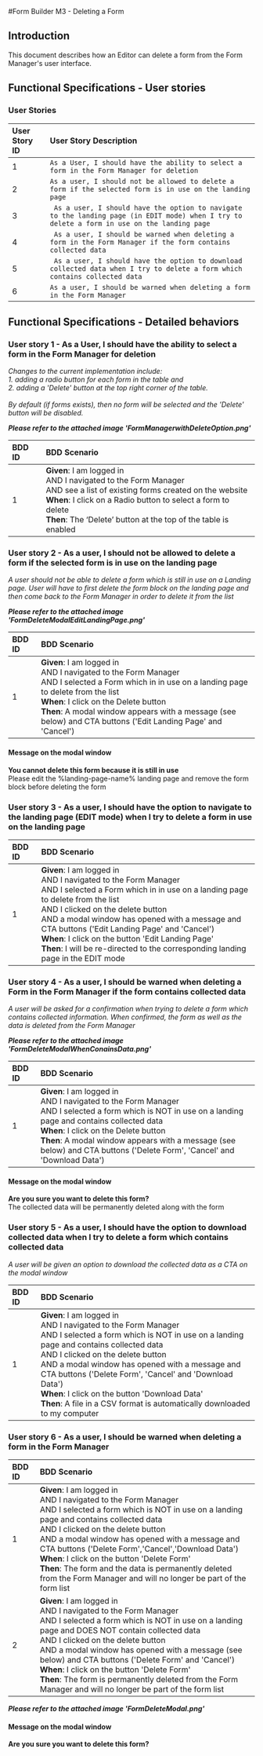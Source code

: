 #Form Builder M3 - Deleting a Form

## Introduction
This document describes how an Editor can delete a form from the Form Manager's user interface.


## Functional Specifications -  User stories


### User Stories

User Story ID | User Story Description
:------------ |:-------------
1             | ``` As a User, I should have the ability to select a form in the Form Manager for deletion ```
2             | ``` As a user, I should not be allowed to delete a form if the selected form is in use on the landing page ```
3             | ``` As a user, I should have the option to navigate to the landing page (in EDIT mode) when I try to delete a form in use on the landing page```
4				 | ``` As a user, I should be warned when deleting a form in the Form Manager if the form contains collected data```
5				 | ``` As a user, I should have the option to download collected data when I try to delete a form which contains collected data```
6             | ```As a user, I should be warned when deleting a form in the Form Manager```




## Functional Specifications -  Detailed behaviors

### User story 1 - As a User, I should have the ability to select a form in the Form Manager for deletion
*Changes to the current implementation include: <br /> 1. adding a radio button for each form in the table and <br /> 2. adding a 'Delete' button at the top right corner of the table. <br /><br /> By default (if forms exists), then no form will be selected and the 'Delete' button will be disabled.*

***Please refer to the attached image 'FormManagerwithDeleteOption.png'***

BDD ID  | BDD Scenario
:------ |:-------------
1       | **Given**: I am logged in<br /> AND I navigated to the Form Manager<br /> AND see a list of existing forms created on the website <br /> **When**: I click on a Radio button to select a form to delete <br /> **Then**: The ‘Delete’ button at the top of the table is enabled 


### User story 2 - As a user, I should not be allowed to delete a form if the selected form is in use on the landing page
*A user should not be able to delete a form which is still in use on a Landing page. User will have to first delete the form block on the landing page and then come back to the Form Manager in order to delete it from the list*

***Please refer to the attached image 'FormDeleteModalEditLandingPage.png'***

BDD ID  | BDD Scenario
:------ |:-------------
1		 | **Given**: I am logged in <br /> AND I navigated to the Form Manager<br /> AND I selected a Form which in in use on a landing page to delete from the list <br />**When**: I click on the Delete button <br /> **Then**: A modal window appears with a message (see below) and CTA buttons ('Edit Landing Page' and 'Cancel')

#### Message on the modal window
**You cannot delete this form because it is still in use** <br />
Please edit the %landing-page-name% landing page and remove the form block before deleting the form


### User story 3 - As a user, I should have the option to navigate to the landing page (EDIT mode) when I try to delete a form in use on the landing page


BDD ID  | BDD Scenario
:------ |:-------------
1		 |  **Given**: I am logged in <br /> AND I navigated to the Form Manager<br /> AND I selected a Form which in in use on a landing page to delete from the list <br /> AND I clicked on the delete button<br/>AND a modal window has opened with a message and CTA buttons ('Edit Landing Page' and 'Cancel')<br />**When**: I click on the button 'Edit Landing Page' <br /> **Then**: I will be re-directed to the corresponding landing page in the EDIT mode


### User story 4 - As a user, I should be warned when deleting a Form in the Form Manager if the form contains collected data
*A user will be asked for a confirmation when trying to delete a form which contains collected information. When confirmed, the form as well as the data is deleted from the Form Manager*

***Please refer to the attached image 'FormDeleteModalWhenConainsData.png'***

BDD ID  | BDD Scenario
:------ |:-------------
1		 | **Given**: I am logged in <br /> AND I navigated to the Form Manager<br /> AND I selected a form which is NOT in use on a landing page and contains collected data<br /> **When**: I click on the Delete button <br /> **Then**: A modal window appears with a message (see below) and CTA buttons ('Delete Form', 'Cancel' and 'Download Data')


#### Message on the modal window
**Are you sure you want to delete this form?** <br />
The collected data will be permanently deleted along with the form


### User story 5 - As a user, I should have the option to download collected data when I try to delete a form which contains collected data
*A user will be given an option to download the collected data as a CTA on the modal window*


BDD ID  | BDD Scenario
:------ |:-------------
1		 | **Given**: I am logged in <br /> AND I navigated to the Form Manager<br /> AND I selected a form which is NOT in use on a landing page and contains collected data<br />AND I clicked on the delete button<br/>AND a modal window has opened with a message and CTA buttons ('Delete Form', 'Cancel' and 'Download Data') <br />**When**: I click on the button 'Download Data'<br /> **Then**: A file in a CSV format is automatically downloaded to my computer


### User story 6 - As a user, I should be warned when deleting a form in the Form Manager

BDD ID  | BDD Scenario
:------ |:-------------
1		 |  **Given**: I am logged in <br /> AND I navigated to the Form Manager<br /> AND I selected a form which is NOT in use on a landing page and contains collected data<br />AND I clicked on the delete button<br/>AND a modal window has opened with a message and CTA buttons ('Delete Form','Cancel','Download Data') <br />**When**: I click on the button 'Delete Form'<br /> **Then**: The form and the data is permanently deleted from the Form Manager and will no longer be part of the form list 
2		 |  **Given**: I am logged in <br /> AND I navigated to the Form Manager<br /> AND I selected a form which is NOT in use on a landing page and DOES NOT contain collected data<br />AND I clicked on the delete button<br/>AND a modal window has opened with a message (see below) and CTA buttons ('Delete Form' and 'Cancel') <br />**When**: I click on the button 'Delete Form'<br /> **Then**: The form is permanently deleted from the Form Manager and will no longer be part of the form list

***Please refer to the attached image 'FormDeleteModal.png'***

#### Message on the modal window
**Are you sure you want to delete this form?** <br />
